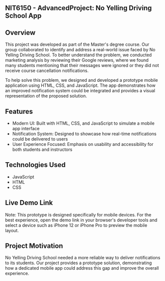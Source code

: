 **NIT6150 - AdvancedProject: No Yelling Driving School App**
-

**Overview**
-
This project was developed as part of the Master's degree course. Our group collaborated to identify and address a real-world issue faced by No Yelling Driving School. 
To better understand the problem, we conducted marketing analysis by reviewing their Google reviews, where we found many students mentioning that their messages were ignored or 
they did not receive course cancellation notifications.

To help solve this problem, we designed and developed a prototype mobile application using HTML, CSS, and JavaScript. The app demonstrates how an improved notification system
could be integrated and provides a visual representation of the proposed solution.

**Features**
-
* Modern UI: Built with HTML, CSS, and JavaScript to simulate a mobile app interface
* Notification System: Designed to showcase how real-time notifications could be delivered to users
* User Experience Focused: Emphasis on usability and accessibility for both students and instructors

**Technologies Used**
-
* JavaScript
* HTML
* CSS

**Live Demo Link**
-
Note: This prototype is designed specifically for mobile devices. For the best experience, open the demo link in your 
browser's developer tools and select a device such as iPhone 12 or iPhone Pro to preview the mobile layout.

**Project Motivation**
-
No Yelling Driving School needed a more reliable way to deliver notifications to its students. Our project provides a prototype solution,
demonstrating how a dedicated mobile app could address this gap and improve the overall experience.

